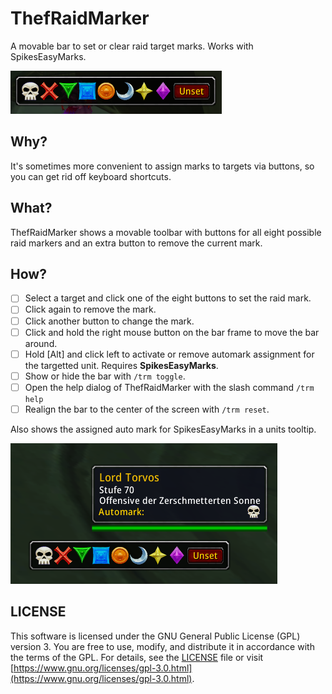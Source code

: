 # ThefRaidMarker

A movable bar to set or clear raid target marks. Works with SpikesEasyMarks.

![](./ThefRaidMarker_Toolbar.png)

## Why?

It's sometimes more convenient to assign marks to targets via buttons, so you can get rid off keyboard shortcuts.

## What?

ThefRaidMarker shows a movable toolbar with buttons for all eight possible raid markers and an extra button to remove the current mark.

## How?

- [ ] Select a target and click one of the eight buttons to set the raid mark.
- [ ] Click again to remove the mark.
- [ ] Click another button to change the mark.
- [ ] Click and hold the right mouse button on the bar frame to move the bar around.
- [ ] Hold [Alt] and click left to activate or remove automark assignment for the targetted unit. Requires **SpikesEasyMarks**.
- [ ] Show or hide the bar with `/trm toggle`.
- [ ] Open the help dialog of ThefRaidMarker with the slash command `/trm help`
- [ ] Realign the bar to the center of the screen with `/trm reset`.

Also shows the assigned auto mark for SpikesEasyMarks in a units tooltip.

![](./ThefRaidMarker_UnitTooltip.png)

## LICENSE

This software is licensed under the GNU General Public License (GPL) version 3. You are free to use, modify, and distribute it in accordance with the terms of the GPL. For details, see the [LICENSE](LICENSE) file or visit [https://www.gnu.org/licenses/gpl-3.0.html](https://www.gnu.org/licenses/gpl-3.0.html).